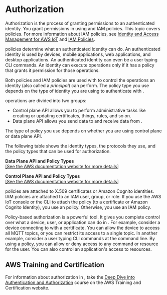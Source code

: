 # Authorization<a name="iot-authorization"></a>

Authorization is the process of granting permissions to an authenticated identity\. You grant permissions in using and IAM policies\. This topic covers policies\. For more information about IAM policies, see [Identity and Access Management for AWS IoT](security-iam.md) and [IAM Policies](iam-policies.md)\. 

 policies determine what an authenticated identity can do\. An authenticated identity is used by devices, mobile applications, web applications, and desktop applications\. An authenticated identity can even be a user typing CLI commands\. An identity can execute operations only if it has a policy that grants it permission for those operations\.

Both policies and IAM policies are used with to control the operations an identity \(also called a *principal*\) can perform\. The policy type you use depends on the type of identity you are using to authenticate with \. 

 operations are divided into two groups: 
+ Control plane API allows you to perform administrative tasks like creating or updating certificates, things, rules, and so on\.
+ Data plane API allows you send data to and receive data from \. 

The type of policy you use depends on whether you are using control plane or data plane API\.

The following table shows the identity types, the protocols they use, and the policy types that can be used for authorization\.


**Data Plane API and Policy Types**  
[\[See the AWS documentation website for more details\]](http://docs.aws.amazon.com/iot/latest/developerguide/iot-authorization.html)


**Control Plane API and Policy Types**  
[\[See the AWS documentation website for more details\]](http://docs.aws.amazon.com/iot/latest/developerguide/iot-authorization.html)

 policies are attached to X\.509 certificates or Amazon Cognito identities\. IAM policies are attached to an IAM user, group, or role\. If you use the AWS IoT console or the CLI to attach the policy \(to a certificate or Amazon Cognito Identity\), you use an policy\. Otherwise, you use an IAM policy\.

Policy\-based authorization is a powerful tool\. It gives you complete control over what a device, user, or application can do in \. For example, consider a device connecting to with a certificate\. You can allow the device to access all MQTT topics, or you can restrict its access to a single topic\. In another example, consider a user typing CLI commands at the command line\. By using a policy, you can allow or deny access to any command or resource for the user\. You can also control an application's access to resources\. 

## AWS Training and Certification<a name="iot-authorization-training"></a>

For information about authorization in , take the [Deep Dive into Authentication and Authorization](https://www.aws.training/Details/Curriculum?id=42335) course on the AWS Training and Certification website\.